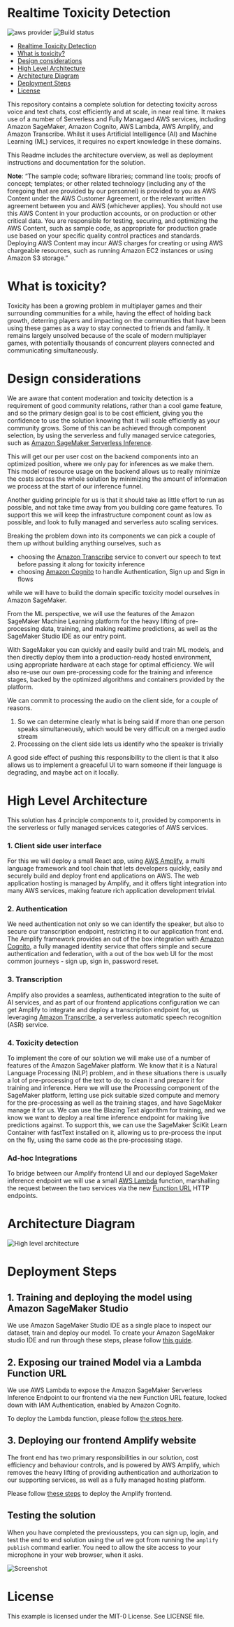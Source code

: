 # Realtime Toxicity Detection

![aws provider](https://img.shields.io/badge/provider-AWS-orange?logo=amazon-aws&color=ff9900) ![Build status](https://github.com/aws-samples/realtime-toxicity-detection/actions/workflows/build.yml/badge.svg)


- [Realtime Toxicity Detection](#realtime-toxicity-detection)
- [What is toxicity?](#what-is-toxicity)
- [Design considerations](#design-considerations)
- [High Level Architecture](#high-level-architecture)
- [Architecture Diagram](#architecture-diagram)
- [Deployment Steps](#deployment-steps)
- [License](#license)

This repository contains a complete solution for detecting toxicity across voice and text chats, cost efficiently and at scale, in near real time. 
It makes use of a number of Serverless and Fully Managaed AWS services, including Amazon SageMaker, Amazon Cognito, AWS Lambda, AWS Amplify, and Amazon Transcribe. 
Whilst it uses Artificial Intelligence (AI) and Machine Learning (ML) services, it requires no expert knowledge in these domains. 

This Readme includes the architecture overview, as well as deployment instructions and documentation for the solution.

**Note**: “The sample code; software libraries; command line tools; proofs of concept; templates; or other related technology (including any of the foregoing that are provided by our personnel) is provided to you as AWS Content under the AWS Customer Agreement, or the relevant written agreement between you and AWS (whichever applies). You should not use this AWS Content in your production accounts, or on production or other critical data. You are responsible for testing, securing, and optimizing the AWS Content, such as sample code, as appropriate for production grade use based on your specific quality control practices and standards. Deploying AWS Content may incur AWS charges for creating or using AWS chargeable resources, such as running Amazon EC2 instances or using Amazon S3 storage.”

# What is toxicity?

Toxicity has been a growing problem in multiplayer games and their surrounding communities for a while, having the effect of holding back growth, deterring players and impacting on the communities that have been using these games as a way to stay connected to friends and family. 
It remains largely unsolved because of the scale of modern multiplayer games, with potentially thousands of concurrent players connected and communicating simultaneously. 


# Design considerations

We are aware that content moderation and toxicity detection is a requirement of good community relations, rather than a cool game feature, and so the primary design goal is to be cost efficient, giving you the confidence to use the solution knowing that it will scale efficiently as your community grows. 
Some of this can be achieved through component selection, by using the serverless and fully managed service categories, such as [Amazon SageMaker Serverless Inference](https://aws.amazon.com/sagemaker/deploy/). 

This will get our per user cost on the backend components into an optimized position, where we only pay for inferences as we make them. 
This model of resource usage on the backend allows us to really minimize the costs across the whole solution by minimizing the amount of information we process at the start of our inference funnel. 

Another guiding principle for us is that it should take as little effort to run as possible, and not take time away from you building core game features. 
To support this we will keep the infrastructure component count as low as possible, and look to fully managed and serverless auto scaling services. 

Breaking the problem down into its components we can pick a couple of them up without building anything ourselves, such as 

- choosing the [Amazon Transcribe](https://aws.amazon.com/transcribe/) service to convert our speech to text before passing it along for toxicity inference
- choosing [Amazon Cognito](https://aws.amazon.com/cognito/) to handle Authentication, Sign up and Sign in flows

while we will have to build the domain specific toxicity model ourselves in Amazon SageMaker. 

From the ML perspective, we will use the features of the Amazon SageMaker Machine Learning platform for the heavy lifting of pre-processing data, training, and making realtime predictions, as well as the SageMaker Studio IDE as our entry point. 

With SageMaker you can quickly and easily build and train ML models, and then directly deploy them into a production-ready hosted environment, using appropriate hardware at each stage for optimal efficiency. 
We will also re-use our own pre-processing code for the training and inference stages, backed by the optimized algorithms and containers provided by the platform. 

We can commit to processing the audio on the client side, for a couple of reasons. 

1. So we can determine clearly what is being said if more than one person speaks simultaneously, which would be very difficult on a merged audio stream
2. Processing on the client side lets us identify who the speaker is trivially

A good side effect of pushing this responsibility to the client is that it also allows us to implement a greaceful UI to warn someone if their language is degrading, and maybe act on it locally.


# High Level Architecture

This solution has 4 principle components to it, provided by components in the serverless or fully managed services categories of AWS services. 

### 1. Client side user interface

For this we will deploy a small React app, using [AWS Amplify](https://aws.amazon.com/amplify/), a multi language framework and tool chain that lets developers quickly, easily and securely build and deploy front end applications on AWS. 
The web application hosting is managed by Amplify, and it offers tight integration into many AWS services, making feature rich application development trivial.

### 2. Authentication

We need authentication not only so we can identify the speaker, but also to secure our transcription endpoint, restricting it to our application front end. 
The Amplify framework provides an out of the box integration with [Amazon Cognito](https://aws.amazon.com/cognito/), a fully managed identity service that offers simple and secure authentication and federation, with a out of the box web UI for the most common journeys - sign up, sign in, password reset. 

### 3. Transcription

Amplify also provides a seamless, authenticated integration to the suite of AI services, and as part of our frontend applications configuration we can get Amplify to integrate and deploy a transcription endpoint for, us leveraging [Amazon Transcribe](https://aws.amazon.com/transcribe/), a serverless automatic speech recognition (ASR) service.

### 4. Toxicity detection

To implement the core of our solution we will make use of a number of features of the Amazon SageMaker platform. 
We know that it is a Natural Language Processing (NLP) problem, and in these situations there is usually a lot of pre-processing of the text to do; to clean it and prepare it for training and inference. 
Here we will use the Processing component of the SageMaker platform, letting use pick suitable sized compute and memory for the pre-processing as well as the training stages, and have SageMaker manage it for us.
We can use the Blazing Text algorithm for training, and we know we want to deploy a real time inference endpoint for making live predictions against. To support this, we can use the SageMaker SciKit Learn Container with fastText installed on it, allowing us to pre-process the input on the fly, using the same code as the pre-processing stage.

### Ad-hoc Integrations

To bridge between our Amplify frontend UI and our deployed SageMaker inference endpoint we will use a small [AWS Lambda](lambda/function.py) function, marshalling the request between the two services via the new [Function URL](https://docs.aws.amazon.com/lambda/latest/dg/lambda-urls.htm) HTTP endpoints.

# Architecture Diagram

![High level architecture](./images/high-level-architecture.png)


# Deployment Steps

## 1. Training and deploying the model using Amazon SageMaker Studio

We use Amazon SageMaker Studio IDE as a single place to inspect our dataset, train and deploy our model. 
To create your Amazon SageMaker studio IDE and run through these steps, please follow [this guide](notebooks/README.md).

## 2. Exposing our trained Model via a Lambda Function URL

We use AWS Lambda to expose the Amazon SageMaker Serverless Inference Endpoint to our frontend via the new Function URL feature, locked down with IAM Authentication, enabled by Amazon Cognito. 

To deploy the Lambda function, please follow [the steps here](lambda/README.md).

## 3. Deploying our frontend Amplify website

The front end has two primary responsibilities in our solution, cost efficiency and behaviour controls, and is powered by AWS Amplify, which removes the heavy lifting of providing authentication and authorization to our supporting services, as well as a fully managed hosting platform. 

Please follow [these steps](website/README.md) to deploy the Amplify frontend.

## Testing the solution

When you have completed the previoussteps, you can sign up, login, and test the end to end solution using the url we got from running the `amplify publish` command earlier.
You need to allow the site access to your microphone in your web browser, when it asks. 

![Screenshot](images/screenshot.png)


# License

This example is licensed under the MIT-0 License. See LICENSE file.
